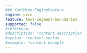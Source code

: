 ```yaml
---
### YamlMime:EngineFeature
engine: pcre
feature: text-segment-boundaries
supported: false
#reference: 
#description: *content.description
#syntax: *content.syntax
#example: *content.example
---
```

